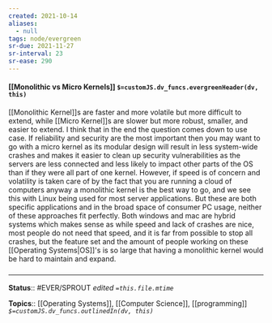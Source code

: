 ```yaml
---
created: 2021-10-14
aliases:
  - null
tags: node/evergreen
sr-due: 2021-11-27
sr-interval: 23
sr-ease: 290
---
```

#### [[Monolithic vs Micro Kernels]] `$=customJS.dv_funcs.evergreenHeader(dv, this)`

[[Monolithic Kernel]]s are faster and more volatile but more difficult to extend, while [[Micro Kernel]]s are slower but more robust, smaller, and easier to extend. I think that in the end the question comes down to use case. If reliability and security are the most important then you may want to go with a micro kernel as its modular design will result in less system-wide crashes and makes it easier to clean up security vulnerabilities as the servers are less connected and less likely to impact other parts of the OS than if they were all part of one kernel. However, if speed is of concern and volatility is taken care of by the fact that you are running a cloud of computers anyway a monolithic kernel is the best way to go, and we see this with Linux being used for most server applications. But these are both specific applications and in the broad space of consumer PC usage, neither of these approaches fit perfectly. Both windows and mac are hybrid systems which makes sense as while speed and lack of crashes are nice, most people do not need that speed, and it is far from possible to stop all crashes, but the feature set and the amount of people working on these [[Operating Systems|OS]]'s is so large that having a monolithic kernel would be hard to maintain and expand.

### <hr class="footnote"/>

**Status**:: #EVER/SPROUT 
*edited `=this.file.mtime`*

**Topics**:: [[Operating Systems]],  [[Computer Science]], [[programming]]
*`$=customJS.dv_funcs.outlinedIn(dv, this)`*


